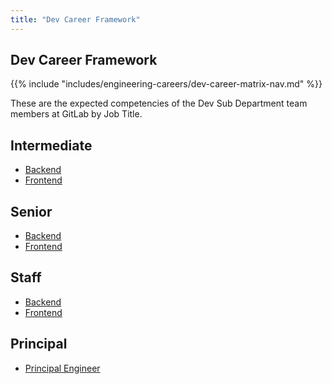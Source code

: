 ```yaml
---
title: "Dev Career Framework"
---
```


## Dev Career Framework

{{% include "includes/engineering-careers/dev-career-matrix-nav.md" %}}

These are the expected competencies of the Dev Sub Department team members at GitLab by Job Title.

## Intermediate

- [Backend](/handbook/engineering/careers/matrix/development/dev/backend/intermediate/)
- [Frontend](/handbook/engineering/careers/matrix/development/dev/frontend/intermediate/)

## Senior

- [Backend](/handbook/engineering/careers/matrix/development/dev/backend/senior/)
- [Frontend](/handbook/engineering/careers/matrix/development/dev/frontend/senior/)

## Staff

- [Backend](/handbook/engineering/careers/matrix/development/dev/backend/staff/)
- [Frontend](/handbook/engineering/careers/matrix/development/dev/frontend/staff/)

## Principal

- [Principal Engineer](/handbook/engineering/careers/matrix/development/dev/principal/)

